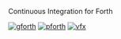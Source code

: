 Continuous Integration for Forth

[![gforth](https://img.shields.io/travis/larsbrinkhoff/forth-continuous-integration.svg?label=gforth)](https://travis-ci.org/larsbrinkhoff/forth-continuous-integration)
[![pforth](https://img.shields.io/circleci/project/larsbrinkhoff/forth-continuous-integration.svg?label=pforth)](https://circleci.com/gh/larsbrinkhoff/forth-continuous-integration)
[![vfx](https://img.shields.io/wercker/ci/larsbrinkhoff/forth-continuous-integration.svg?label=vfx)](https://app.wercker.com/#applications/565611d38faa27fb0d13fe64)
